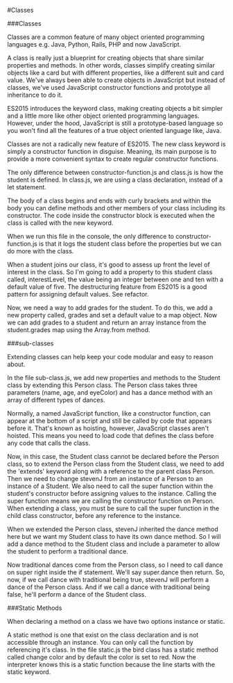 #Classes


###Classes

Classes are a common feature of many object oriented programming languages e.g. Java, Python, Rails, PHP and now JavaScript.

A class is really just a blueprint for creating objects that share similar properties and methods. In other words, classes simplify creating similar objects like a card but with different properties, like a different suit and card value. We've always been able to create objects in JavaScript but instead of classes, we've used JavaScript constructor functions and prototype all inheritance to do it.

ES2015 introduces the keyword class, making creating objects a bit simpler and a little more like other object oriented programming languages. However, under the hood, JavaScript is still a prototype-based language so you won't find all the features of a true object oriented language like, Java.

Classes are not a radically new feature of ES2015. The new class keyword is simply a constructor function in disguise. Meaning, its main purpose is to provide a more convenient syntax to create regular constructor functions.

The only difference between constructor-function.js and class.js is how the student is defined. In class.js, we are using a class declaration, instead of a let statement.

The body of a class begins and ends with curly brackets and within the body you can define methods and other members of your class including its constructor. The code inside the constructor block is executed when the class is called with the new keyword.

When we run this file in the console, the only difference to constructor-function.js is that it logs the student class before the properties but we can do more with the class.

When a student joins our class, it's good to assess up front the level of interest in the class. So I'm going to add a property to this student class called, interestLevel, the value being an integer between one and ten with a default value of five. The destructuring feature from ES2015 is a good pattern for assigning default values. See refactor.

Now, we need a way to add grades for the student. To do this, we add a new property called, grades and set a default value to a map object. Now we can add grades to a student and return an array instance from the student.grades map using the Array.from method.

###sub-classes

Extending classes can help keep your code modular and easy to reason about.

In the file sub-class.js, we add new properties and methods to the Student class by extending this Person class. The Person class takes three parameters (name, age, and eyeColor) and has a dance method with an array of different types of dances.

Normally, a named JavaScript function, like a constructor function, can appear at the bottom of a script and still be called by code that appears before it. That's known as hoisting, however, JavaScript classes aren't hoisted. This means you need to load code that defines the class before any code that calls the class.

Now, in this case, the Student class cannot be declared before the Person class, so to extend the Person class from the Student class, we need to add the 'extends' keyword along with a reference to the parent class Person. Then we need to change stevenJ from an instance of a Person to an instance of a Student. We also need to call the super function within the student's constructor before assigning values to the instance. Calling the super function means we are calling the constructor function on Person. When extending a class, you must be sure to call the super function in the child class constructor, before any reference to the instance.

When we extended the Person class, stevenJ inherited the dance method here but we want my Student class to have its own dance method. So I will add a dance method to the Student class and include a parameter to allow the student to perform a traditional dance.

Now traditional dances come from the Person class, so I need to call dance on super right inside the if statement. We'll say super.dance then return. So, now, if we call dance with traditional being true, stevenJ will perform a dance of the Person class. And if we call a dance with traditional being false, he'll perform a dance of the Student class.


###Static Methods

When declaring a method on a class we have two options instance or static.

A static method is one that exist on the class declaration and is not accessible through an instance. You can only call the function by referencing it's class. In the file static.js the bird class has a static method called change color and by default the color is set to red. Now the interpreter knows this is a static function because the line starts with the static keyword. 
